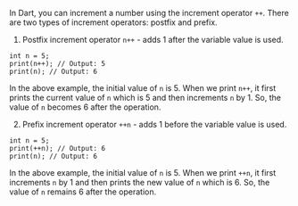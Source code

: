 In Dart, you can increment a number using the increment operator `++`. There are two types of increment operators: postfix and prefix.

1. Postfix increment operator `n++` - adds 1 after the variable value is used.

```
int n = 5;
print(n++); // Output: 5
print(n); // Output: 6
```

In the above example, the initial value of `n` is 5. When we print `n++`, it first prints the current value of `n` which is 5 and then increments `n` by 1. So, the value of `n` becomes 6 after the operation.

2. Prefix increment operator `++n` - adds 1 before the variable value is used.

```
int n = 5;
print(++n); // Output: 6
print(n); // Output: 6
```

In the above example, the initial value of `n` is 5. When we print `++n`, it first increments `n` by 1 and then prints the new value of `n` which is 6. So, the value of `n` remains 6 after the operation.